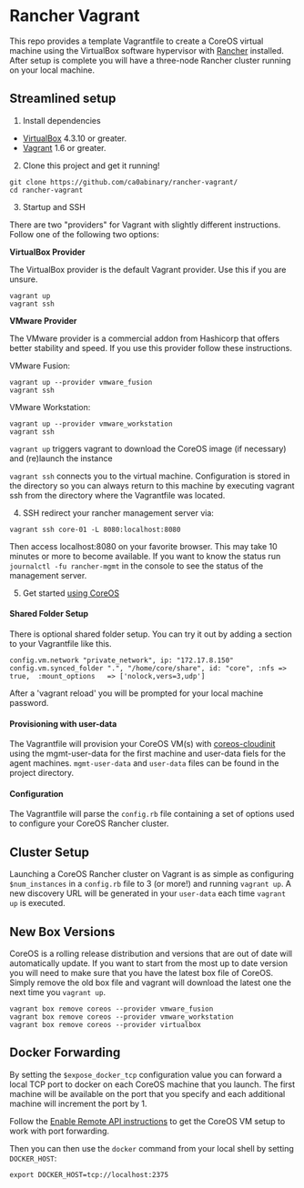 # Rancher Vagrant

This repo provides a template Vagrantfile to create a CoreOS virtual machine using the VirtualBox software hypervisor with [Rancher][rancher] installed.
After setup is complete you will have a three-node Rancher cluster running on your local machine.

[rancher]: http://rancher.com/

## Streamlined setup

1) Install dependencies

* [VirtualBox][virtualbox] 4.3.10 or greater.
* [Vagrant][vagrant] 1.6 or greater.

2) Clone this project and get it running!

```
git clone https://github.com/ca0abinary/rancher-vagrant/
cd rancher-vagrant
```

3) Startup and SSH

There are two "providers" for Vagrant with slightly different instructions.
Follow one of the following two options:

**VirtualBox Provider**

The VirtualBox provider is the default Vagrant provider. Use this if you are unsure.

```
vagrant up
vagrant ssh
```

**VMware Provider**

The VMware provider is a commercial addon from Hashicorp that offers better stability and speed.
If you use this provider follow these instructions.

VMware Fusion:
```
vagrant up --provider vmware_fusion
vagrant ssh
```

VMware Workstation:
```
vagrant up --provider vmware_workstation
vagrant ssh
```

``vagrant up`` triggers vagrant to download the CoreOS image (if necessary) and (re)launch the instance

``vagrant ssh`` connects you to the virtual machine.
Configuration is stored in the directory so you can always return to this machine by executing vagrant ssh from the directory where the Vagrantfile was located.

4) SSH redirect your rancher management server via:
```
vagrant ssh core-01 -L 8080:localhost:8080
```
Then access localhost:8080 on your favorite browser. This may take 10 minutes or more to become available. If you want to know the status run `journalctl -fu rancher-mgmt` in the console to see the status of the management server.

5) Get started [using CoreOS][using-coreos]

[virtualbox]: https://www.virtualbox.org/
[vagrant]: https://www.vagrantup.com/downloads.html
[using-coreos]: http://coreos.com/docs/using-coreos/

#### Shared Folder Setup

There is optional shared folder setup.
You can try it out by adding a section to your Vagrantfile like this.

```
config.vm.network "private_network", ip: "172.17.8.150"
config.vm.synced_folder ".", "/home/core/share", id: "core", :nfs => true,  :mount_options   => ['nolock,vers=3,udp']
```

After a 'vagrant reload' you will be prompted for your local machine password.

#### Provisioning with user-data

The Vagrantfile will provision your CoreOS VM(s) with [coreos-cloudinit][coreos-cloudinit] using the mgmt-user-data for the first machine and user-data fiels for the agent machines. `mgmt-user-data` and `user-data` files can be found in the project directory.

[coreos-cloudinit]: https://github.com/coreos/coreos-cloudinit

#### Configuration

The Vagrantfile will parse the `config.rb` file containing a set of options used to configure your CoreOS Rancher cluster.

## Cluster Setup

Launching a CoreOS Rancher cluster on Vagrant is as simple as configuring `$num_instances` in a `config.rb` file to 3 (or more!) and running `vagrant up`.
A new discovery URL will be generated in your `user-data` each time `vagrant up` is executed.

## New Box Versions

CoreOS is a rolling release distribution and versions that are out of date will automatically update.
If you want to start from the most up to date version you will need to make sure that you have the latest box file of CoreOS.
Simply remove the old box file and vagrant will download the latest one the next time you `vagrant up`.

```
vagrant box remove coreos --provider vmware_fusion
vagrant box remove coreos --provider vmware_workstation
vagrant box remove coreos --provider virtualbox
```

## Docker Forwarding

By setting the `$expose_docker_tcp` configuration value you can forward a local TCP port to docker on
each CoreOS machine that you launch. The first machine will be available on the port that you specify
and each additional machine will increment the port by 1.

Follow the [Enable Remote API instructions][coreos-enabling-port-forwarding] to get the CoreOS VM setup to work with port forwarding.

[coreos-enabling-port-forwarding]: https://coreos.com/docs/launching-containers/building/customizing-docker/#enable-the-remote-api-on-a-new-socket

Then you can then use the `docker` command from your local shell by setting `DOCKER_HOST`:

    export DOCKER_HOST=tcp://localhost:2375
